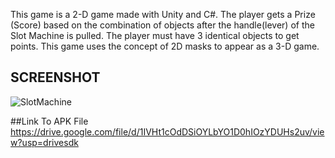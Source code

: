 This game is a 2-D game made with Unity and C#. The player gets a Prize (Score) based on the combination of objects after the handle(lever) of the Slot Machine is pulled. The player must have 3 identical objects to get points. This game uses the concept of 2D masks to appear as a 3-D game.

## SCREENSHOT
![SlotMachine](https://user-images.githubusercontent.com/100425157/193046061-ec9dafb4-4cd7-4925-974b-2979ba921d32.png)

##Link To APK File
https://drive.google.com/file/d/1IVHt1cOdDSiOYLbYO1D0hIOzYDUHs2uv/view?usp=drivesdk
